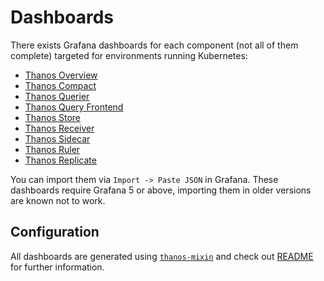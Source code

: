 # Dashboards

There exists Grafana dashboards for each component (not all of them complete) targeted for environments running Kubernetes:

- [Thanos Overview](overview.json)
- [Thanos Compact](compact.json)
- [Thanos Querier](query.json)
- [Thanos Query Frontend](queryFrontend.json)
- [Thanos Store](store.json)
- [Thanos Receiver](receive.json)
- [Thanos Sidecar](sidecar.json)
- [Thanos Ruler](rule.json)
- [Thanos Replicate](bucket_replicate.json)

You can import them via `Import -> Paste JSON` in Grafana. These dashboards require Grafana 5 or above, importing them in older versions are known not to work.

## Configuration

All dashboards are generated using [`thanos-mixin`](https://github.com/thanos-io/thanos/tree/main/mixin) and check out [README](https://github.com/thanos-io/thanos/blob/main/mixin/README.md) for further information.
